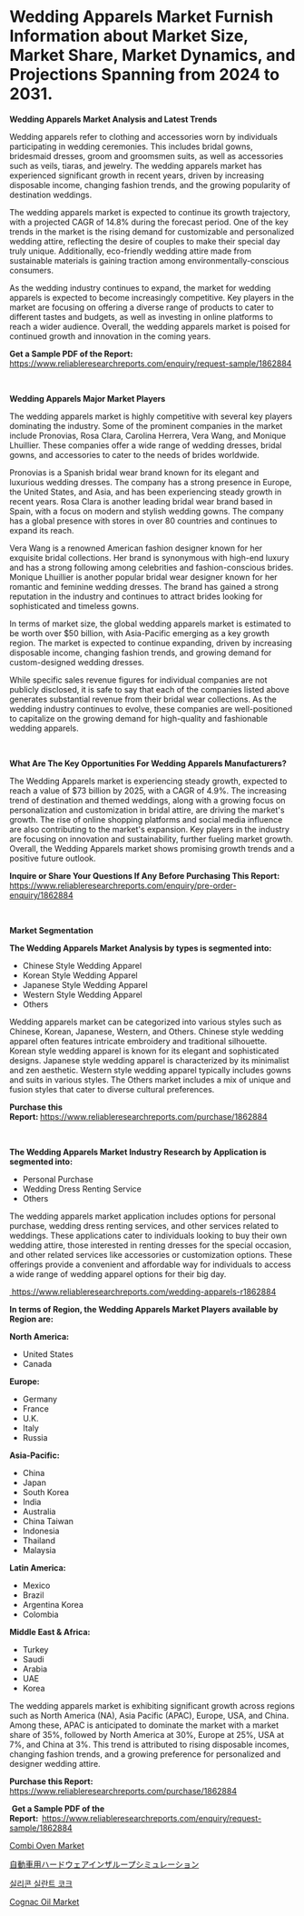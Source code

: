 <p><h1>Wedding Apparels Market Furnish Information about Market Size, Market Share, Market Dynamics, and Projections Spanning from 2024 to 2031.</h1></p><p><strong>Wedding Apparels Market Analysis and Latest Trends</strong></p>
<p><p>Wedding apparels refer to clothing and accessories worn by individuals participating in wedding ceremonies. This includes bridal gowns, bridesmaid dresses, groom and groomsmen suits, as well as accessories such as veils, tiaras, and jewelry. The wedding apparels market has experienced significant growth in recent years, driven by increasing disposable income, changing fashion trends, and the growing popularity of destination weddings.</p><p>The wedding apparels market is expected to continue its growth trajectory, with a projected CAGR of 14.8% during the forecast period. One of the key trends in the market is the rising demand for customizable and personalized wedding attire, reflecting the desire of couples to make their special day truly unique. Additionally, eco-friendly wedding attire made from sustainable materials is gaining traction among environmentally-conscious consumers.</p><p>As the wedding industry continues to expand, the market for wedding apparels is expected to become increasingly competitive. Key players in the market are focusing on offering a diverse range of products to cater to different tastes and budgets, as well as investing in online platforms to reach a wider audience. Overall, the wedding apparels market is poised for continued growth and innovation in the coming years.</p></p>
<p><strong>Get a Sample PDF of the Report:&nbsp;</strong> <a href="https://www.reliableresearchreports.com/enquiry/request-sample/1862884">https://www.reliableresearchreports.com/enquiry/request-sample/1862884</a></p>
<p>&nbsp;</p>
<p><strong>Wedding Apparels Major Market Players</strong></p>
<p><p>The wedding apparels market is highly competitive with several key players dominating the industry. Some of the prominent companies in the market include Pronovias, Rosa Clara, Carolina Herrera, Vera Wang, and Monique Lhuillier. These companies offer a wide range of wedding dresses, bridal gowns, and accessories to cater to the needs of brides worldwide.</p><p>Pronovias is a Spanish bridal wear brand known for its elegant and luxurious wedding dresses. The company has a strong presence in Europe, the United States, and Asia, and has been experiencing steady growth in recent years. Rosa Clara is another leading bridal wear brand based in Spain, with a focus on modern and stylish wedding gowns. The company has a global presence with stores in over 80 countries and continues to expand its reach.</p><p>Vera Wang is a renowned American fashion designer known for her exquisite bridal collections. Her brand is synonymous with high-end luxury and has a strong following among celebrities and fashion-conscious brides. Monique Lhuillier is another popular bridal wear designer known for her romantic and feminine wedding dresses. The brand has gained a strong reputation in the industry and continues to attract brides looking for sophisticated and timeless gowns.</p><p>In terms of market size, the global wedding apparels market is estimated to be worth over $50 billion, with Asia-Pacific emerging as a key growth region. The market is expected to continue expanding, driven by increasing disposable income, changing fashion trends, and growing demand for custom-designed wedding dresses. </p><p>While specific sales revenue figures for individual companies are not publicly disclosed, it is safe to say that each of the companies listed above generates substantial revenue from their bridal wear collections. As the wedding industry continues to evolve, these companies are well-positioned to capitalize on the growing demand for high-quality and fashionable wedding apparels.</p></p>
<p>&nbsp;</p>
<p><strong>What Are The Key Opportunities For Wedding Apparels Manufacturers?</strong></p>
<p><p>The Wedding Apparels market is experiencing steady growth, expected to reach a value of $73 billion by 2025, with a CAGR of 4.9%. The increasing trend of destination and themed weddings, along with a growing focus on personalization and customization in bridal attire, are driving the market's growth. The rise of online shopping platforms and social media influence are also contributing to the market's expansion. Key players in the industry are focusing on innovation and sustainability, further fueling market growth. Overall, the Wedding Apparels market shows promising growth trends and a positive future outlook.</p></p>
<p><strong>Inquire or Share Your Questions If Any Before Purchasing This Report:</strong> <a href="https://www.reliableresearchreports.com/enquiry/pre-order-enquiry/1862884">https://www.reliableresearchreports.com/enquiry/pre-order-enquiry/1862884</a></p>
<p>&nbsp;</p>
<p><strong>Market Segmentation</strong></p>
<p><strong>The Wedding Apparels Market Analysis by types is segmented into:</strong></p>
<p><ul><li>Chinese Style Wedding Apparel</li><li>Korean Style Wedding Apparel</li><li>Japanese Style Wedding Apparel</li><li>Western Style Wedding Apparel</li><li>Others</li></ul></p>
<p><p>Wedding apparels market can be categorized into various styles such as Chinese, Korean, Japanese, Western, and Others. Chinese style wedding apparel often features intricate embroidery and traditional silhouette. Korean style wedding apparel is known for its elegant and sophisticated designs. Japanese style wedding apparel is characterized by its minimalist and zen aesthetic. Western style wedding apparel typically includes gowns and suits in various styles. The Others market includes a mix of unique and fusion styles that cater to diverse cultural preferences.</p></p>
<p><strong>Purchase this Report:&nbsp;</strong><a href="https://www.reliableresearchreports.com/purchase/1862884">https://www.reliableresearchreports.com/purchase/1862884</a></p>
<p>&nbsp;</p>
<p><strong>The Wedding Apparels Market Industry Research by Application is segmented into:</strong></p>
<p><ul><li>Personal Purchase</li><li>Wedding Dress Renting Service</li><li>Others</li></ul></p>
<p><p>The wedding apparels market application includes options for personal purchase, wedding dress renting services, and other services related to weddings. These applications cater to individuals looking to buy their own wedding attire, those interested in renting dresses for the special occasion, and other related services like accessories or customization options. These offerings provide a convenient and affordable way for individuals to access a wide range of wedding apparel options for their big day.</p></p>
<p><a href="https://www.reliableresearchreports.com/wedding-apparels-r1862884">&nbsp;https://www.reliableresearchreports.com/wedding-apparels-r1862884</a></p>
<p><strong>In terms of Region, the Wedding Apparels Market Players available by Region are:</strong></p>
<p>
    <p> <strong> North America: </strong>
        <ul>
            <li>United States</li>
            <li>Canada</li>
        </ul>
        </p> 
    <p> <strong> Europe: </strong>
        <ul>
            <li>Germany</li>
            <li>France</li>
            <li>U.K.</li>
            <li>Italy</li>
            <li>Russia</li>
        </ul>
        </p> 
    <p> <strong> Asia-Pacific: </strong>
        <ul>
            <li>China</li>
            <li>Japan</li>
            <li>South Korea</li>
            <li>India</li>
            <li>Australia</li>
            <li>China Taiwan</li>
            <li>Indonesia</li>
            <li>Thailand</li>
            <li>Malaysia</li>
        </ul>
        </p> 
    <p> <strong> Latin America: </strong>
        <ul>
            <li>Mexico</li>
            <li>Brazil</li>
            <li>Argentina Korea</li>
            <li>Colombia</li>
        </ul>
        </p> 
    <p> <strong> Middle East & Africa: </strong>
        <ul>
            <li>Turkey</li>
            <li>Saudi</li>
            <li>Arabia</li>
            <li>UAE</li>
            <li>Korea</li>
        </ul>
    </p>
    </p>
<p><p>The wedding apparels market is exhibiting significant growth across regions such as North America (NA), Asia Pacific (APAC), Europe, USA, and China. Among these, APAC is anticipated to dominate the market with a market share of 35%, followed by North America at 30%, Europe at 25%, USA at 7%, and China at 3%. This trend is attributed to rising disposable incomes, changing fashion trends, and a growing preference for personalized and designer wedding attire.</p></p>
<p><strong>Purchase this Report: </strong><a href="https://www.reliableresearchreports.com/purchase/1862884">https://www.reliableresearchreports.com/purchase/1862884</a></p>
<p>&nbsp;<strong>Get a Sample PDF of the Report:&nbsp;&nbsp;</strong><a href="https://www.reliableresearchreports.com/enquiry/request-sample/1862884">https://www.reliableresearchreports.com/enquiry/request-sample/1862884</a></p>
<p><strong></strong></p>
<p><p><a href="https://github.com/MyrtisWest1/Market-Research-Report-List-1/blob/main/combi-oven-market.md">Combi Oven Market</a></p><p><a href="https://github.com/DanykaKilback/Market-Research-Report-List-1/blob/main/8625108141949.md">自動車用ハードウェアインザループシミュレーション</a></p><p><a href="https://github.com/lzrvbyqzftro57/Market-Research-Report-List-2/blob/main/7209406149775.md">실리콘 실란트 코크</a></p><p><a href="https://github.com/brenzgnarento/Market-Research-Report-List-3/blob/main/cognac-oil-market.md">Cognac Oil Market</a></p></p>